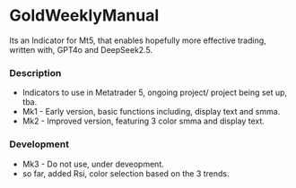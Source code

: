 # GoldWeeklyManual
Its an  Indicator for Mt5, that enables hopefully more effective trading, written with, GPT4o and DeepSeek2.5.

### Description
- Indicators to use in Metatrader 5, ongoing project/ project being set up, tba.
- Mk1 - Early version, basic functions including, display text and smma.
- Mk2 - Improved version, featuring 3 color smma and display text.


### Development
- Mk3 - Do not use, under deveopment.
- so far, added Rsi, color selection based on the 3 trends.
